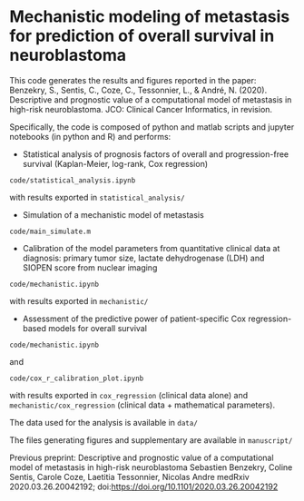 # Mechanistic modeling of metastasis for prediction of overall survival in neuroblastoma

This code generates the results and figures reported in the paper:  
Benzekry, S., Sentis, C., Coze, C., Tessonnier, L., & André, N. (2020). Descriptive and prognostic value of a computational model of metastasis in high-risk neuroblastoma. JCO: Clinical Cancer Informatics, in revision.

Specifically, the code is composed of python and matlab scripts and jupyter notebooks (in python and R) and performs:
  - Statistical analysis of prognosis factors of overall and progression-free survival (Kaplan-Meier, log-rank, Cox regression)
```
code/statistical_analysis.ipynb
```
with results exported in `statistical_analysis/`
  - Simulation of a mechanistic model of metastasis
```
code/main_simulate.m
```
  - Calibration of the model parameters from quantitative clinical data at diagnosis:  primary tumor size, lactate dehydrogenase (LDH) and SIOPEN score from nuclear imaging
```
code/mechanistic.ipynb
```
with results exported in `mechanistic/`
  - Assessment of the predictive power of patient-specific Cox regression-based models for overall survival
```
code/mechanistic.ipynb
```
and
```
code/cox_r_calibration_plot.ipynb
```
with results exported in `cox_regression` (clinical data alone) and `mechanistic/cox_regression` (clinical data + mathematical parameters).

The data used for the analysis is available in ``data/``

The files generating figures and supplementary are available in ``manuscript/``

Previous preprint:
Descriptive and prognostic value of a computational model of metastasis in high-risk neuroblastoma
Sebastien Benzekry, Coline Sentis, Carole Coze, Laetitia Tessonnier, Nicolas Andre
medRxiv 2020.03.26.20042192; doi:https://doi.org/10.1101/2020.03.26.20042192
